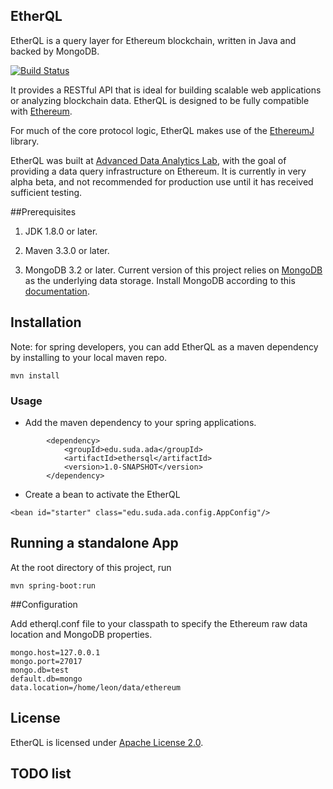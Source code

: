 EtherQL
----

EtherQL is a query layer for Ethereum blockchain, written in Java and backed by MongoDB. 

[![Build Status](https://travis-ci.org/LeonSpark/ethereumj-sql.svg?branch=master)](https://travis-ci.org/LeonSpark/ethereumj-sql)

It provides a RESTful API that is ideal for building scalable web applications or analyzing blockchain data.
EtherQL is designed to be fully compatible with [Ethereum](https://github.com/ethereum).

For much of the core protocol logic, EtherQL makes use of the [EthereumJ](https://github.com/ethereum/ethereumj)
library.

EtherQL was built at [Advanced Data Analytics Lab](http://ada.suda.edu.cn), with the goal of providing
a data query infrastructure on Ethereum. It is currently in very alpha beta, and not recommended for production use until it has received sufficient testing.

##Prerequisites
1. JDK 1.8.0 or later.
    
2. Maven 3.3.0 or later.
    
3. MongoDB 3.2 or later.
Current version of this project relies on [MongoDB](https://www.mongodb.com/) as the underlying data storage.
Install MongoDB according to this [documentation](https://docs.mongodb.com/manual/installation/). 

## Installation

Note: for spring developers, you can add EtherQL as a maven dependency by installing to your local maven repo.

`mvn install`

### Usage

* Add the maven dependency to your spring applications.

```
        <dependency>
            <groupId>edu.suda.ada</groupId>
            <artifactId>ethersql</artifactId>
            <version>1.0-SNAPSHOT</version>
        </dependency>
```

* Create a bean to activate the EtherQL

`<bean id="starter" class="edu.suda.ada.config.AppConfig"/>`

## Running a standalone App

At the root directory of this project, run 

`mvn spring-boot:run`


##Configuration

Add etherql.conf file to your classpath to specify the Ethereum raw data location and MongoDB properties.
```
mongo.host=127.0.0.1
mongo.port=27017
mongo.db=test
default.db=mongo
data.location=/home/leon/data/ethereum
```

## License

EtherQL is licensed under [Apache License 2.0](http://www.apache.org/licenses/).

## TODO list

## 